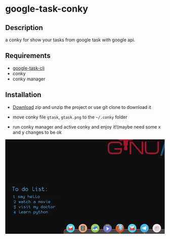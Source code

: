 # google-task-conky

## Description

 a conky for show your tasks from google task with google api.

## Requirements

* [google-task-cli](https://github.com/yankuangshi/google-task-cli)
* conky
* conky manager

## Installation


* [Download](https://github.com/biomanw/gTask-conky/archive/master.zip) zip and unzip the project or use git clone to download it 

* move conky file `gtask`, `gtask.png` to the `~/.conky` folder

* run conky manager and active conky and enjoy it!(maybe need some x and y changes to be ok

  
![gtask](/gtask/gtask.png?raw=true "gtask")
